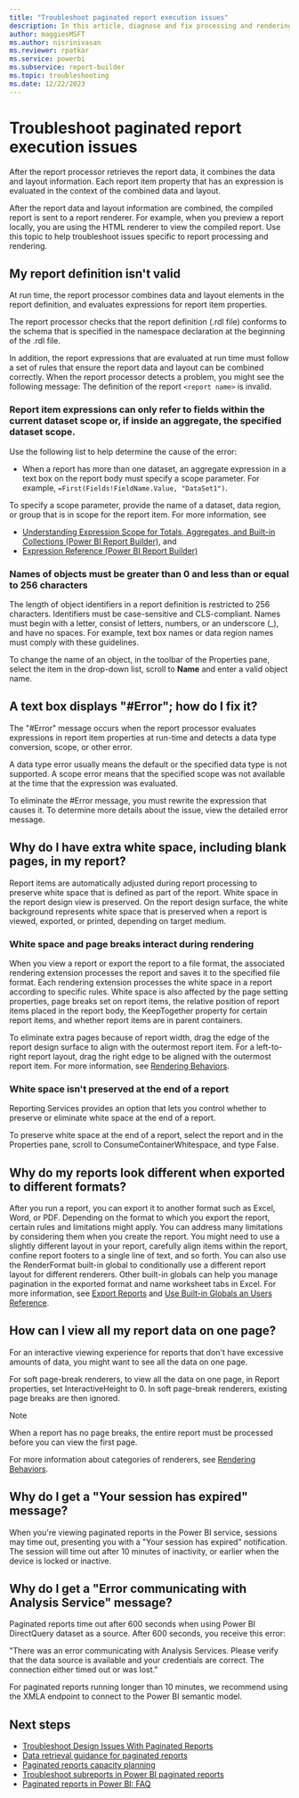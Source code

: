 ```yaml
---
title: "Troubleshoot paginated report execution issues"
description: In this article, diagnose and fix processing and rendering issues with paginated reports.
author: maggiesMSFT
ms.author: nisrinivasan
ms.reviewer: rpatkar
ms.service: powerbi
ms.subservice: report-builder
ms.topic: troubleshooting
ms.date: 12/22/2023
---
```

# Troubleshoot paginated report execution issues

After the report processor retrieves the report data, it combines the data and layout information. Each report item property that has an expression is evaluated in the context of the combined data and layout.

After the report data and layout information are combined, the compiled report is sent to a report renderer. For example, when you preview a report locally, you are using the HTML renderer to view the compiled report. Use this topic to help troubleshoot issues specific to report processing and rendering.

## My report definition isn't valid

At run time, the report processor combines data and layout elements in the report definition, and evaluates expressions for report item properties.   
  
The report processor checks that the report definition (.rdl file) conforms to the schema that is specified in the namespace declaration at the beginning of the .rdl file.
  
In addition, the report expressions that are evaluated at run time must follow a set of rules that ensure the report data and layout can be combined correctly. When the report processor detects a problem, you might see the following message: The definition of the report `<report name>` is invalid.  
  
### Report item expressions can only refer to fields within the current dataset scope or, if inside an aggregate, the specified dataset scope.  
  
Use the following list to help determine the cause of the error:

* When a report has more than one dataset, an aggregate expression in a text box on the report body must specify a scope parameter. For example, `=First(Fields!FieldName.Value, "DataSet1")`.  
  
To specify a scope parameter, provide the name of a dataset, data region, or group that is in scope for the report item. For more information, see

* [Understanding Expression Scope for Totals, Aggregates, and Built-in Collections (Power BI Report Builder)](./expressions/expression-scope-for-totals-aggregates-and-built-in-collections.md), and
* [Expression Reference (Power BI Report Builder)](./expressions/report-builder-expressions.md)
  
### Names of objects must be greater than 0 and less than or equal to 256 characters

The length of object identifiers in a report definition is restricted to 256 characters. Identifiers must be case-sensitive and CLS-compliant. Names must begin with a letter, consist of letters, numbers, or an underscore (_), and have no spaces. For example, text box names or data region names must comply with these guidelines.   
  
To change the name of an object, in the toolbar of the Properties pane, select the item in the drop-down list, scroll to **Name** and enter a valid object name.   
  
## A text box displays "#Error"; how do I fix it?  
The "#Error" message occurs when the report processor evaluates expressions in report item properties at run-time and detects a data type conversion, scope, or other error.   
  
A data type error usually means the default or the specified data type is not supported. A scope error means that the specified scope was not available at the time that the expression was evaluated.   
  
To eliminate the #Error message, you must rewrite the expression that causes it. To determine more details about the issue, view the detailed error message.   

## Why do I have extra white space, including blank pages, in my report?

Report items are automatically adjusted during report processing to preserve white space that is defined as part of the report. White space in the report design view is preserved. On the report design surface, the white background represents white space that is preserved when a report is viewed, exported, or printed, depending on target medium.  
  
### White space and page breaks interact during rendering  
When you view a report or export the report to a file format, the associated rendering extension processes the report and saves it to the specified file format. Each rendering extension processes the white space in a report according to specific rules. White space is also affected by the page setting properties, page breaks set on report items, the relative position of report items placed in the report body, the KeepTogether property for certain report items, and whether report items are in parent containers.   
  
To eliminate extra pages because of report width, drag the edge of the report design surface to align with the outermost report item. For a left-to-right report layout, drag the right edge to be aligned with the outermost report item. For more information, see [Rendering Behaviors](./report-design/render-behaviors-report-builder-service.md).
  
### White space isn't preserved at the end of a report  
Reporting Services provides an option that lets you control whether to preserve or eliminate white space at the end of a report.   
  
To preserve white space at the end of a report, select the report and in the Properties pane, scroll to ConsumeContainerWhitespace, and type False.   
  
## Why do my reports look different when exported to different formats?

After you run a report, you can export it to another format such as Excel, Word, or PDF. Depending on the format to which you export the report, certain rules and limitations might apply. You can address many limitations by considering them when you create the report. You might need to use a slightly different layout in your report, carefully align items within the report, confine report footers to a single line of text, and so forth. You can also use the RenderFormat built-in global to conditionally use a different report layout for different renderers. Other built-in globals can help you manage pagination in the exported format and name worksheet tabs in Excel. For more information, see [Export Reports](./report-builder/export-reports-report-builder.md) and [Use Built-in Globals an Users Reference](./expressions/built-in-collections-built-in-globals-and-users-references-report-builder.md).  
  
## How can I view all my report data on one page?  
For an interactive viewing experience for reports that don't have excessive amounts of data, you might want to see all the data on one page.   
  
For soft page-break renderers, to view all the data on one page, in Report properties, set InteractiveHeight to 0. In soft page-break renderers, existing page breaks are then ignored.  

> [!NOTE]  
> When a report has no page breaks, the entire report must be processed before you can view the first page.   
  
For more information about categories of renderers, see [Rendering Behaviors](./report-design/render-behaviors-report-builder-service.md).

## Why do I get a "Your session has expired" message?
When you're viewing paginated reports in the Power BI service, sessions may time out, presenting you with a "Your session has expired" notification.
The session will time out after 10 minutes of inactivity, or earlier when the device is locked or inactive.

## Why do I get a "Error communicating with Analysis Service" message?
Paginated reports time out after 600 seconds when using Power BI DirectQuery dataset as a source. After 600 seconds, you receive this error: 
          
"There was an error communicating with Analysis Services. Please verify that the data source is available and your credentials are correct. The connection either timed out or was lost." 
          
For paginated reports running longer than 10 minutes, we recommend using  the XMLA endpoint to connect to the Power BI semantic model.

  

## Next steps

- [Troubleshoot Design Issues With Paginated Reports](./troubleshoot-paginated-reports-design-issues.md)
- [Data retrieval guidance for paginated reports](../guidance/report-paginated-data-retrieval.md)
- [Paginated reports capacity planning](./paginated-capacity-planning.md)
- [Troubleshoot subreports in Power BI paginated reports](./subreports-troubleshoot.md)
- [Paginated reports in Power BI: FAQ](./paginated-reports-faq.yml)
